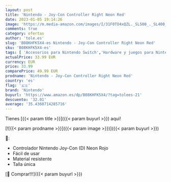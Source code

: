 ```yaml
---
layout: post
title: 'Nintendo - Joy-Con Controller Right Neon Red'
date: 2023-01-05 19:14:26
image: 'https://m.media-amazon.com/images/I/31F0TO4xQZL._SL500_._SL400_.jpg'
comments: true
category: ofertas
author: 'tole.es'
slug: 'B08KHFK5X4-es Nintendo - Joy-Con Controller Right Neon Red'
sku: 'B08KHFK5X4-es'
tags: [ 'Accesorios para Nintendo Switch','Hardware y juegos para Nintendo Switch','Mandos para Nintendo Switch','Videojuegos','nintendo','🇪🇸', ]
actualPrice: 33.99 EUR
currency: EUR
price: 33.99
comparePrice: 49.99 EUR
prodname: 'Nintendo - Joy-Con Controller Right Neon Red'
country: 'es'
flag: '🇪🇸'
brand: 'Nintendo'
buyurl: 'https://www.amazon.es/dp/B08KHFK5X4/?tag=tolees-21'
descuento: '32.01'
average: '35.4360714285716'
---
```


Tienes [{{< param title >}}]({{< param buyurl >}}) aqui!

[![{{< param prodname >}}]({{< param image >}})]({{< param buyurl >}})

🔎:

- Controlador Nintendo Joy-Con (D) Neon Rojo
- Fácil de usar
- Material resistente
- Talla única

[🛒 Comprar!!!]({{< param buyurl >}})

